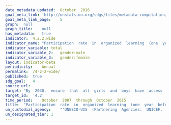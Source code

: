 ```yaml
---	
date_metadata_updated:	October  2016
goal_meta_link:	'http://unstats.un.org/sdgs/files/metadata-compilation/Metadata-Goal-4.pdf'
goal_meta_link_page:	5
graph:	null
graph_title:	null
has_metadata:	true
indicator:	4.2.2.wide
indicator_name:	"Participation  rate  in  organized  learning  (one  year  before  the  official  primary  entry  age),  by  sex"
indicator_variable:	total
indicator_variable_2:	gender:male
indicator_variable_3:	gender:female
layout:	indicator-beta
periodicity:	Annual
permalink:	/4-2-2-wide/
published:	true
sdg_goal:	4
source_url:	
target:	"By  2030,  ensure  that  all  girls  and  boys  have  access  to  quality  early  childhood  development,  care  and  pre-primary  education  so  that  they  are  ready  for  primary  education."
target_id:	'4.2'
time_period:	October  2007  through  October  2015
title:	"Participation  rate  in  organized  learning  (one  year  before  the  official  primary  entry  age),  by  sex"
un_custodial_agency:	"'UNESCO-UIS  (Partnering  Agencies:  UNICEF,  OECD)'"
un_designated_tier:	1
---	
```

